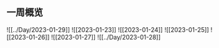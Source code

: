 ## 一周概览

![[../Day/2023-01-29]]
![[2023-01-23]]
![[2023-01-24]]
![[2023-01-25]]
![[2023-01-26]]
![[2023-01-27]]
![[../Day/2023-01-28]]